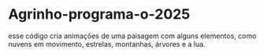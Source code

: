 # Agrinho-programa-o-2025
esse código cria animações de uma paisagem com alguns elementos, como nuvens em movimento, estrelas, montanhas, árvores e a lua.
